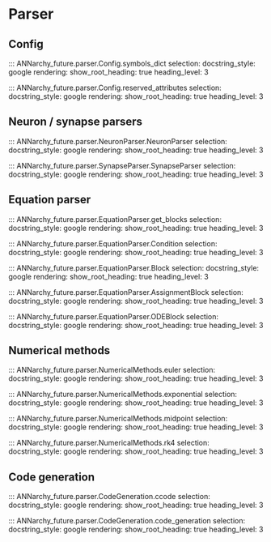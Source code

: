 # Parser

## Config

::: ANNarchy_future.parser.Config.symbols_dict
    selection:
      docstring_style: google
    rendering:
      show_root_heading: true
      heading_level: 3


::: ANNarchy_future.parser.Config.reserved_attributes
    selection:
      docstring_style: google
    rendering:
      show_root_heading: true
      heading_level: 3


## Neuron / synapse parsers

::: ANNarchy_future.parser.NeuronParser.NeuronParser
    selection:
      docstring_style: google
    rendering:
      show_root_heading: true
      heading_level: 3


::: ANNarchy_future.parser.SynapseParser.SynapseParser
    selection:
      docstring_style: google
    rendering:
      show_root_heading: true
      heading_level: 3

## Equation parser

::: ANNarchy_future.parser.EquationParser.get_blocks
    selection:
      docstring_style: google
    rendering:
      show_root_heading: true
      heading_level: 3

::: ANNarchy_future.parser.EquationParser.Condition
    selection:
      docstring_style: google
    rendering:
      show_root_heading: true
      heading_level: 3


::: ANNarchy_future.parser.EquationParser.Block
    selection:
      docstring_style: google
    rendering:
      show_root_heading: true
      heading_level: 3

::: ANNarchy_future.parser.EquationParser.AssignmentBlock
    selection:
      docstring_style: google
    rendering:
      show_root_heading: true
      heading_level: 3

::: ANNarchy_future.parser.EquationParser.ODEBlock
    selection:
      docstring_style: google
    rendering:
      show_root_heading: true
      heading_level: 3

## Numerical methods


::: ANNarchy_future.parser.NumericalMethods.euler
    selection:
      docstring_style: google
    rendering:
      show_root_heading: true
      heading_level: 3

::: ANNarchy_future.parser.NumericalMethods.exponential
    selection:
      docstring_style: google
    rendering:
      show_root_heading: true
      heading_level: 3

::: ANNarchy_future.parser.NumericalMethods.midpoint
    selection:
      docstring_style: google
    rendering:
      show_root_heading: true
      heading_level: 3

::: ANNarchy_future.parser.NumericalMethods.rk4
    selection:
      docstring_style: google
    rendering:
      show_root_heading: true
      heading_level: 3

## Code generation

::: ANNarchy_future.parser.CodeGeneration.ccode
    selection:
      docstring_style: google
    rendering:
      show_root_heading: true
      heading_level: 3

::: ANNarchy_future.parser.CodeGeneration.code_generation
    selection:
      docstring_style: google
    rendering:
      show_root_heading: true
      heading_level: 3